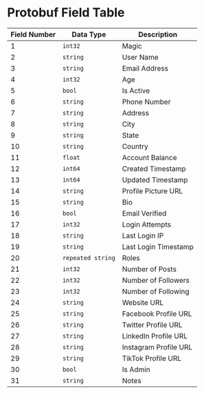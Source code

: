 # Protobuf Field Table


| Field Number | Data Type      | Description                       |
|--------------|----------------|-----------------------------------|
| 1            | `int32`       | Magic                           |
| 2            | `string`      | User Name                         |
| 3            | `string`      | Email Address                     |
| 4            | `int32`       | Age                               |
| 5            | `bool`        | Is Active                         |
| 6            | `string`      | Phone Number                      |
| 7            | `string`      | Address                           |
| 8            | `string`      | City                              |
| 9            | `string`      | State                             |
| 10           | `string`      | Country                           |
| 11           | `float`       | Account Balance                   |
| 12           | `int64`       | Created Timestamp                 |
| 13           | `int64`       | Updated Timestamp                 |
| 14           | `string`      | Profile Picture URL               |
| 15           | `string`      | Bio                               |
| 16           | `bool`        | Email Verified                    |
| 17           | `int32`       | Login Attempts                    |
| 18           | `string`      | Last Login IP                     |
| 19           | `string`      | Last Login Timestamp              |
| 20           | `repeated string` | Roles                        |
| 21           | `int32`       | Number of Posts                   |
| 22           | `int32`       | Number of Followers               |
| 23           | `int32`       | Number of Following               |
| 24           | `string`      | Website URL                       |
| 25           | `string`      | Facebook Profile URL              |
| 26           | `string`      | Twitter Profile URL               |
| 27           | `string`      | LinkedIn Profile URL              |
| 28           | `string`      | Instagram Profile URL             |
| 29           | `string`      | TikTok Profile URL                |
| 30           | `bool`        | Is Admin                          |
| 31           | `string`      | Notes                             |


